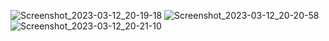 ![Screenshot_2023-03-12_20-19-18](https://user-images.githubusercontent.com/84316515/224571464-5dfc9e6d-db1f-4a23-8089-f243921dd7f9.png)
![Screenshot_2023-03-12_20-20-58](https://user-images.githubusercontent.com/84316515/224571472-a576b0f1-9584-484c-b82d-79bd6410b068.png)
![Screenshot_2023-03-12_20-21-10](https://user-images.githubusercontent.com/84316515/224571482-cf7a1f6b-0810-4c68-8ca7-9b2349643132.png)
